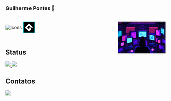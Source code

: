 ### Guilherme Pontes 👋


<div style="display: inline_block"><br>
  <img align="center" alt="Icons" height="90" width="290" src="https://skillicons.dev/icons?i=js,html,css,vscode,py,java,git" />  <img align="center" alt="Icons" height="37" width="37" src=https://github.com/Gpontes143/Gpontes143/blob/main/Imagem/gamemaker.png?raw=true"> 
  
  <img align="right" height="100px" width="150px" alt="GpontesCyberpunk" src="https://github.com/Gpontes143/Gpontes143/blob/main/Imagem/cyber.gif?raw=true"/>
</div>

<br>   
  
  ## Status
<div>
<a href="https://github.com/Gpontes143/github-readme-stats">
  <img height=150em src="https://github-readme-stats.vercel.app/api?username=Gpontes143&show_icons=true&theme=midnight-purple" />
</a>
<a href="https://github.com/Gpontes143/convoychat">
  <img height=150em src="https://github-readme-stats.vercel.app/api/top-langs?username=Gpontes143&layout=compact&langs_count=8&card_width=320&theme=midnight-purple" />
</a>
</div>

  ##  Contatos
<div>
<a href="mailto:Gpontes143@gmail.com"><img src="https://img.shields.io/badge/gmail-%23DD0031.svg?&style=for-the-badge&logo=gmail&logoColor=white"/></a>




  
</div>
